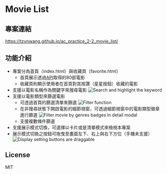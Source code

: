 # Movie List

## 專案連結
https://tzynwang.github.io/ac_practice_2-2_movie_list/

## 功能介紹
- 專案分為首頁（index.html）與收藏頁（favorite.html）
  - 首頁展示透過[API](https://github.com/ALPHACamp/movie-list-api#readme)取得的80部電影
  - 收藏頁則顯示使用者在首頁對其按讚（星星按鈕）收藏的電影
- 支援以電影名稱作為關鍵字來搜尋電影
  ![Search and highlight the keyword](./README/searchAndHighlight.gif)
- 支援以電影類型來篩選電影
  - 可透過首頁的篩選清單來篩選
    ![Filter function](./README/filter.gif)
  - 在非搜尋狀態下開啟電影的細節視窗，可透過細節視窗中的電影類型徽章進行篩選
    ![Filter movie by genres badges in detail modal](./README/filterByModalBadges.gif)
  - 支援複數條件篩選
- 支援展示模式切換，可選擇以卡片或是清單模式來檢視本專案
- 展示模式切換之按鈕可拖曳至畫面左下、右上與右下方位（手機未支援）
  ![Display setting buttons are draggable](./README/dragDisplaySettingButtons.gif)

## License
MIT 